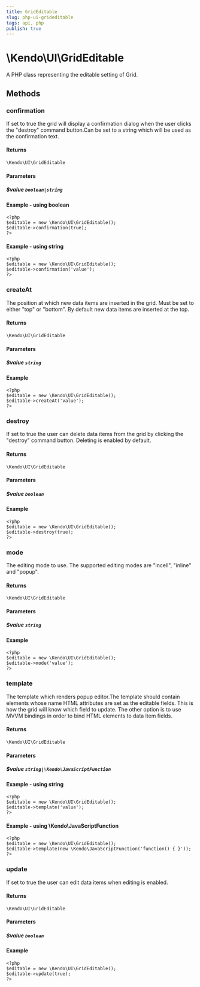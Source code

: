 ```yaml
---
title: GridEditable
slug: php-ui-grideditable
tags: api, php
publish: true
---
```


# \Kendo\UI\GridEditable

A PHP class representing the editable setting of Grid.


## Methods

### confirmation
If set to true the grid will display a confirmation dialog when the user clicks the "destroy" command button.Can be set to a string which will be used as the confirmation text.

#### Returns
`\Kendo\UI\GridEditable`

#### Parameters

##### $value `boolean|string`



#### Example  - using boolean
    <?php
    $editable = new \Kendo\UI\GridEditable();
    $editable->confirmation(true);
    ?>

#### Example  - using string
    <?php
    $editable = new \Kendo\UI\GridEditable();
    $editable->confirmation('value');
    ?>

### createAt
The position at which new data items are inserted in the grid. Must be set to either "top" or "bottom". By default new data items are inserted at the top.

#### Returns
`\Kendo\UI\GridEditable`

#### Parameters

##### $value `string`



#### Example 
    <?php
    $editable = new \Kendo\UI\GridEditable();
    $editable->createAt('value');
    ?>

### destroy
If set to true the user can delete data items from the grid by clicking the "destroy" command button. Deleting is enabled by default.

#### Returns
`\Kendo\UI\GridEditable`

#### Parameters

##### $value `boolean`



#### Example 
    <?php
    $editable = new \Kendo\UI\GridEditable();
    $editable->destroy(true);
    ?>

### mode
The editing mode to use. The supported editing modes are "incell", "inline" and "popup".

#### Returns
`\Kendo\UI\GridEditable`

#### Parameters

##### $value `string`



#### Example 
    <?php
    $editable = new \Kendo\UI\GridEditable();
    $editable->mode('value');
    ?>

### template
The template which renders popup editor.The template should contain elements whose name HTML attributes are set as the editable fields. This is how the grid will know
which field to update. The other option is to use MVVM bindings in order to bind HTML elements to data item fields.

#### Returns
`\Kendo\UI\GridEditable`

#### Parameters

##### $value `string|\Kendo\JavaScriptFunction`



#### Example  - using string
    <?php
    $editable = new \Kendo\UI\GridEditable();
    $editable->template('value');
    ?>

#### Example  - using \Kendo\JavaScriptFunction
    <?php
    $editable = new \Kendo\UI\GridEditable();
    $editable->template(new \Kendo\JavaScriptFunction('function() { }'));
    ?>

### update
If set to true the user can edit data items when editing is enabled.

#### Returns
`\Kendo\UI\GridEditable`

#### Parameters

##### $value `boolean`



#### Example 
    <?php
    $editable = new \Kendo\UI\GridEditable();
    $editable->update(true);
    ?>

